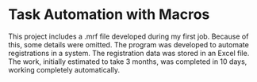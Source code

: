 # Task Automation with Macros

This project includes a .mrf file developed during my first job. Because of this, some details were omitted. The program was developed to automate registrations in a system. The registration data was stored in an Excel file. The work, initially estimated to take 3 months, was completed in 10 days, working completely automatically. 
